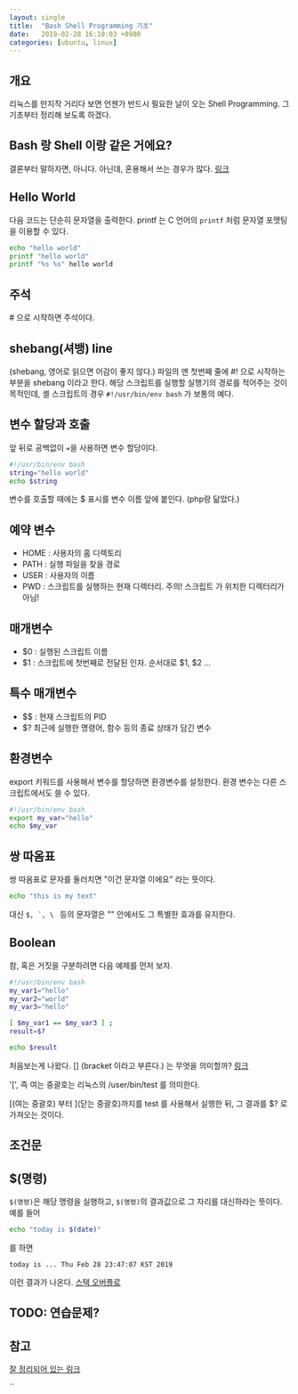 ```yaml
---
layout: single
title:  "Bash Shell Programming 기초"
date:   2019-02-28 16:10:03 +0900
categories: [ubuntu, linux]
--- 
```


## 개요
리눅스를 만지작 거리다 보면 언젠가 반드시 필요한 날이 오는
Shell Programming. 그 기초부터 정리해 보도록 하겠다.


## Bash 랑 Shell 이랑 같은 거에요?
결론부터 말하자면, 아니다.
아닌데, 혼용해서 쓰는 경우가 많다.
<a href="https://askubuntu.com/questions/172481/is-bash-scripting-the-same-as-shell-scripting" target="_blank"> 링크
 </a>



## Hello World
다음 코드는 단순히 문자열을 출력한다.
printf 는 C 언어의 `printf` 처럼 문자열 포맷팅을 이용할 수 있다.
```bash
echo "hello world"
printf "hello world"
printf "%s %s" hello world
```

## 주석
\# 으로 시작하면 주석이다.


## shebang(셔뱅) line
(shebang, 영어로 읽으면 어감이 좋지 않다.)
파일의 맨 첫번째 줄에 #! 으로 시작하는 부분을 shebang 이라고 한다.
해당 스크립트를 실행할 실행기의 경로를 적어주는 것이 목적인데,
셸 스크립트의 경우 `#!/usr/bin/env bash` 가 보통의 예다. 


## 변수 할당과 호출
앞 뒤로 공백없이 `=`을 사용하면 변수 할당이다.
```bash
#!/usr/bin/env bash
string="hello world"
echo $string
```
변수를 호출할 때에는 $ 표시를 변수 이름 앞에 붙인다. (php랑 닮았다.)


## 예약 변수

* HOME : 사용자의 홈 디렉토리
* PATH : 실행 파일을 찾을 경로
* USER : 사용자의 이름
* PWD : 스크립트를 실행하는 현재 디렉터리. 주의! 스크립트 가 위치한 디렉터리가 아님!

## 매개변수

* $0 : 실행된 스크립트 이름
* $1 : 스크립트에 첫번째로 전달된 인자. 순서대로 $1, $2 ...


## 특수 매개변수

* $$ : 현재 스크립트의 PID
* $? 최근에 실행한 명령어, 함수 등의 종료 상태가 담긴 변수

## 환경변수
export 키워드를 사용해서 변수를 할당하면 환경변수를 설정한다.
환경 변수는 다른 스크립트에서도 쓸 수 있다.
```bash
#!/usr/bin/env bash
export my_var="hello"
echo $my_var
```


## 쌍 따옴표

쌍 따옴표로 문자를 둘러치면 "이건 문자열 이에요" 라는 뜻이다.

```bash
echo "this is my text"
```

대신 ``$, `, \ `` 등의 문자열은 "" 안에서도 그 특별한 효과를 유지한다.



## Boolean
참, 혹은 거짓을 구분하려면 다음 예제를 먼저 보자.

```bash
#!/usr/bin/env bash
my_var1="hello"
my_var2="world"
my_var3="hello"

[ $my_var1 == $my_var3 ] ;
result=$?

echo $result
```
처음보는게 나왔다. [] (bracket 이라고 부른다.) 는 무엇을 의미할까?
<a href="https://stackoverflow.com/questions/11796751/what-does-do-in-bash" target="_blank">링크</a>

'[', 즉 여는 중괄호는 리눅스의 /user/bin/test 를 의미한다. 

\[(여는 중괄호) 부터 \](닫는 중괄호)까지를 test 를 사용해서 실행한 뒤,
그 결과를 $? 로 가져오는 것이다.


## 조건문



## $(명령)

`$(명령)`은 해당 명령을 실행하고, `$(명령)`의 결과값으로 그 자리를 대신하라는 뜻이다.
예를 들어 
```bash
echo "today is $(date)"
```
를 하면
 
```
today is ... Thu Feb 28 23:47:07 KST 2019
``` 

이런 결과가 나온다.
<a href="https://stackoverflow.com/questions/27472540/difference-between-and-in-bash" target="_blank">
스택 오버플로</a>



## TODO: 연습문제?



## 참고

<a href="https://blog.gaerae.com/2015/01/bash-hello-world.html" target="_blank">
 잘 정리되어 있는 링크  </a>

``











